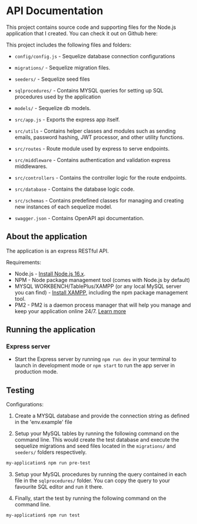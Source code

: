 # API Documentation

This project contains source code and supporting files for the Node.js application that I created. You can check it out on Github here:


This project includes the following files and folders:

- `config/config.js` - Sequelize database connection configurations

- `migrations/` - Sequelize migration files.

- `seeders/` - Sequelize seed files

- `sqlprocedures/` - Contains MYSQL queries for setting up SQL procedures used by the application

- `models/` - Sequelize db models.

- `src/app.js` - Exports the express app itself.

- `src/utils` - Contains helper classes and modules such as sending emails, password hashing, JWT processor, and other utility functions.

- `src/routes` - Route module used by express to serve endpoints.

- `src/middleware` - Contains authentication and validation express middlewares.

- `src/controllers` - Contains the controller logic for the route endpoints.

- `src/database` - Contains the database logic code.

- `src/schemas` - Contains predefined classes for managing and creating new instances of each sequelize model.

- `swagger.json` - Contains OpenAPI api documentation.

## About the application

The application is an express RESTful API. 

Requirements:

* Node.js - [Install Node.js 16.x](https://nodejs.org/en/).
* NPM - Node package management tool (comes with Node.js by default)
* MYSQL WORKBENCH/TablePlus/XAMPP (or any local MySQL server you can find) - [Install XAMPP](https://www.apachefriends.org/download.html), including the npm package management tool.
* PM2 - PM2 is a daemon process manager that will help you manage and keep your application online 24/7. [Learn more](https://pm2.keymetrics.io/)

## Running the application
### Express server
* Start the Express server by running `npm run dev` in your terminal to launch in development mode or `npm start` to run the app server in production mode.

## Testing
Configurations:
1. Create a MYSQL database and provide the connection string as defined in the 'env.example' file

1. Setup your MySQL tables by running the following command on the command line. This would create the test database and execute the sequelize migrations and seed files located in the `migrations/` and `seeders/` folders respectively.

```bash
my-application$ npm run pre-test
```

3. Setup your MySQL procedures by running the query contained in each file in the `sqlprocedures/` folder. You can copy the query to your favourite SQL editor and run it there.

4. Finally, start the test by running the following command on the command line.

```bash
my-application$ npm run test
```
